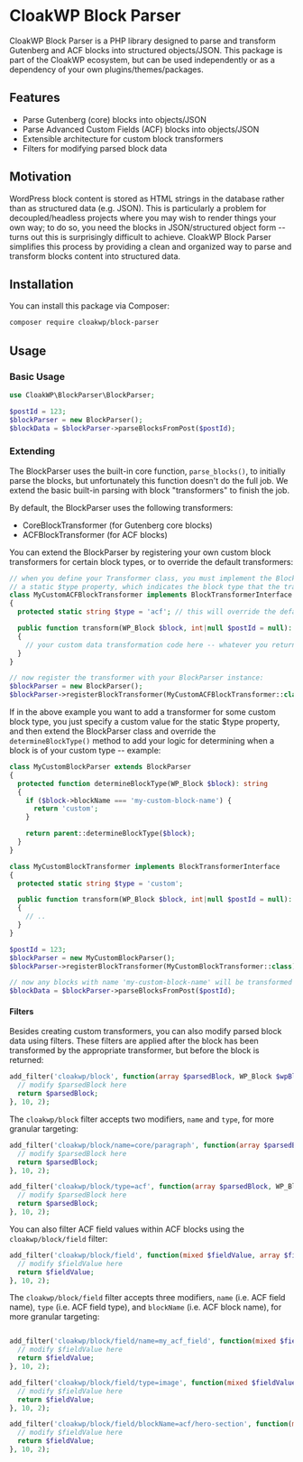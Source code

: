 # CloakWP Block Parser

CloakWP Block Parser is a PHP library designed to parse and transform Gutenberg and ACF blocks into structured objects/JSON. This package is part of the CloakWP ecosystem, but can be used independently or as a dependency of your own plugins/themes/packages.

## Features

- Parse Gutenberg (core) blocks into objects/JSON
- Parse Advanced Custom Fields (ACF) blocks into objects/JSON
- Extensible architecture for custom block transformers
- Filters for modifying parsed block data

## Motivation

WordPress block content is stored as HTML strings in the database rather than as structured data (e.g. JSON). This is particularly a problem for decoupled/headless projects where you may wish to render things your own way; to do so, you need the blocks in JSON/structured object form -- turns out this is surprisingly difficult to achieve. CloakWP Block Parser simplifies this process by providing a clean and organized way to parse and transform blocks content into structured data.

## Installation

You can install this package via Composer:

```bash
composer require cloakwp/block-parser
```

## Usage

### Basic Usage

```php
use CloakWP\BlockParser\BlockParser;

$postId = 123;
$blockParser = new BlockParser();
$blockData = $blockParser->parseBlocksFromPost($postId);
```

### Extending

The BlockParser uses the built-in core function, `parse_blocks()`, to initially parse the blocks, but unfortunately this function doesn't do the full job. We extend the basic built-in parsing with block "transformers" to finish the job.

By default, the BlockParser uses the following transformers:

- CoreBlockTransformer (for Gutenberg core blocks)
- ACFBlockTransformer (for ACF blocks)

You can extend the BlockParser by registering your own custom block transformers for certain block types, or to override the default transformers:

```php
// when you define your Transformer class, you must implement the BlockTransformerInterface and define
// a static $type property, which indicates the block type that the transformer should be applied to:
class MyCustomACFBlockTransformer implements BlockTransformerInterface
{
  protected static string $type = 'acf'; // this will override the default ACFBlockTransformer

  public function transform(WP_Block $block, int|null $postId = null): array
  {
    // your custom data transformation code here -- whatever you return here will be the final block data
  }
}

// now register the transformer with your BlockParser instance:
$blockParser = new BlockParser();
$blockParser->registerBlockTransformer(MyCustomACFBlockTransformer::class);
```

If in the above example you want to add a transformer for some custom block type, you just specify a custom value for the static $type property, and then extend the BlockParser class and override the `determineBlockType()` method to add your logic for determining when a block is of your custom type -- example:

```php
class MyCustomBlockParser extends BlockParser
{
  protected function determineBlockType(WP_Block $block): string
  {
    if ($block->blockName === 'my-custom-block-name') {
      return 'custom';
    }

    return parent::determineBlockType($block);
  }
}

class MyCustomBlockTransformer implements BlockTransformerInterface
{
  protected static string $type = 'custom';

  public function transform(WP_Block $block, int|null $postId = null): array
  {
    // ..
  }
}

$postId = 123;
$blockParser = new MyCustomBlockParser();
$blockParser->registerBlockTransformer(MyCustomBlockTransformer::class)

// now any blocks with name 'my-custom-block-name' will be transformed by MyCustomBlockTransformer's transform() method
$blockData = $blockParser->parseBlocksFromPost($postId);
```

#### Filters

Besides creating custom transformers, you can also modify parsed block data using filters. These filters are applied after the block has been transformed by the appropriate transformer, but before the block is returned:

```php
add_filter('cloakwp/block', function(array $parsedBlock, WP_Block $wpBlock) {
  // modify $parsedBlock here
  return $parsedBlock;
}, 10, 2);
```

The `cloakwp/block` filter accepts two modifiers, `name` and `type`, for more granular targeting:

```php
add_filter('cloakwp/block/name=core/paragraph', function(array $parsedBlock, WP_Block $wpBlock) {
  // modify $parsedBlock here
  return $parsedBlock;
}, 10, 2);

add_filter('cloakwp/block/type=acf', function(array $parsedBlock, WP_Block $wpBlock) {
  // modify $parsedBlock here
  return $parsedBlock;
}, 10, 2);
```

You can also filter ACF field values within ACF blocks using the `cloakwp/block/field` filter:

```php
add_filter('cloakwp/block/field', function(mixed $fieldValue, array $fieldObject) {
  // modify $fieldValue here
  return $fieldValue;
}, 10, 2);
```

The `cloakwp/block/field` filter accepts three modifiers, `name` (i.e. ACF field name), `type` (i.e. ACF field type), and `blockName` (i.e. ACF block name), for more granular targeting:

```php

add_filter('cloakwp/block/field/name=my_acf_field', function(mixed $fieldValue, array $fieldObject) {
  // modify $fieldValue here
  return $fieldValue;
}, 10, 2);

add_filter('cloakwp/block/field/type=image', function(mixed $fieldValue, array $fieldObject) {
  // modify $fieldValue here
  return $fieldValue;
}, 10, 2);

add_filter('cloakwp/block/field/blockName=acf/hero-section', function(mixed $fieldValue, array $fieldObject) {
  // modify $fieldValue here
  return $fieldValue;
}, 10, 2);
```
